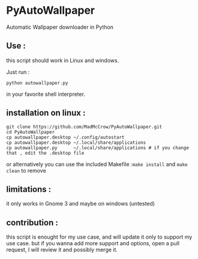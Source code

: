 # PyAutoWallpaper
Automatic Wallpaper downloader in Python 

## Use :

this script should work in Linux and windows.

Just run :
```shell
python autowallpaper.py
```
in your favorite shell interpreter.

## installation on linux : 

```
git clone https://github.com/MadMcCrow/PyAutoWallpaper.git
cd PyAutoWallpaper
cp autowallpaper.desktop ~/.config/autostart
cp autowallpaper.desktop ~/.local/share/applications
cp autowallpaper.py      ~/.local/share/applications # if you change that , edit the .desktop file
```

or alternatively you can use the included Makefile :`make install` and `make clean` to remove


## limitations :

it only works in Gnome 3 and maybe on windows (untested)

## contribution :

this script is enought for my use case, and will update it only to support my use case. but if you wanna add more support and options, open a pull request, I will review it and possibly merge it. 

